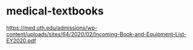# medical-textbooks

https://med.uth.edu/admissions/wp-content/uploads/sites/64/2020/02/Incoming-Book-and-Equipment-List-EY2020.pdf
